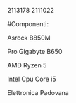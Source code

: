 2113178 2111022

#Componenti:

Asrock B850M
 
Pro Gigabyte B650

AMD Ryzen 5
 
Intel Cpu Core i5

Elettronica Padovana
